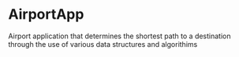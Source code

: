 # AirportApp
Airport application that determines the shortest path to a destination through the use of various data structures and algorithims
